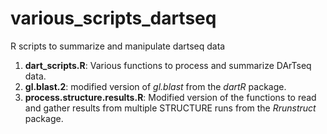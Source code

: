 # various_scripts_dartseq
R scripts to summarize and manipulate dartseq data


1. **dart_scripts.R**: Various functions to process and summarize DArTseq data.
2. **gl.blast.2**: modified version of *gl.blast* from the *dartR* package.
3. **process.structure.results.R**: Modified version of the functions to read and gather results from multiple STRUCTURE runs from the *Rrunstruct* package.
